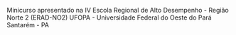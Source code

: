 Minicurso apresentado na IV Escola Regional de Alto Desempenho - Região Norte 2 (ERAD-NO2)
UFOPA - Universidade Federal do Oeste do Pará
Santarém - PA
